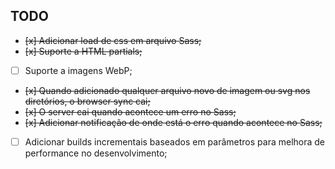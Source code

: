 ## TODO
- ~~[x] Adicionar load de css em arquivo Sass;~~
- ~~[x] Suporte a HTML partials;~~
- [ ] Suporte a imagens WebP;
- ~~[x] Quando adicionado qualquer arquivo novo de imagem ou svg nos diretórios, o browser sync cai;~~
- ~~[x] O server cai quando acontece um erro no Sass;~~
- ~~[x] Adicionar notificação de onde está o erro quando acontece no Sass;~~
- [ ] Adicionar builds incrementais baseados em parâmetros para melhora de performance no desenvolvimento;
